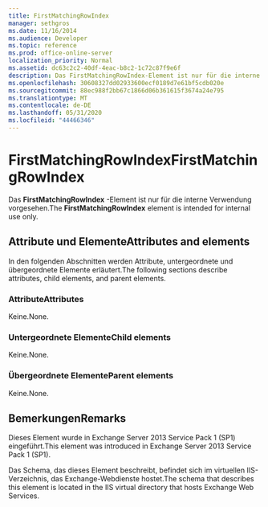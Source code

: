 ```yaml
---
title: FirstMatchingRowIndex
manager: sethgros
ms.date: 11/16/2014
ms.audience: Developer
ms.topic: reference
ms.prod: office-online-server
localization_priority: Normal
ms.assetid: dc63c2c2-40df-4eac-b8c2-1c72c87f9e6f
description: Das FirstMatchingRowIndex-Element ist nur für die interne Verwendung vorgesehen.
ms.openlocfilehash: 30608327dd02933600ecf0189d7e61bf5cdb020e
ms.sourcegitcommit: 88ec988f2bb67c1866d06b361615f3674a24e795
ms.translationtype: MT
ms.contentlocale: de-DE
ms.lasthandoff: 05/31/2020
ms.locfileid: "44466346"
---
```

# <a name="firstmatchingrowindex"></a><span data-ttu-id="293f8-103">FirstMatchingRowIndex</span><span class="sxs-lookup"><span data-stu-id="293f8-103">FirstMatchingRowIndex</span></span>

<span data-ttu-id="293f8-104">Das **FirstMatchingRowIndex** -Element ist nur für die interne Verwendung vorgesehen.</span><span class="sxs-lookup"><span data-stu-id="293f8-104">The **FirstMatchingRowIndex** element is intended for internal use only.</span></span> 

## <a name="attributes-and-elements"></a><span data-ttu-id="293f8-105">Attribute und Elemente</span><span class="sxs-lookup"><span data-stu-id="293f8-105">Attributes and elements</span></span>

<span data-ttu-id="293f8-106">In den folgenden Abschnitten werden Attribute, untergeordnete und übergeordnete Elemente erläutert.</span><span class="sxs-lookup"><span data-stu-id="293f8-106">The following sections describe attributes, child elements, and parent elements.</span></span>
  
### <a name="attributes"></a><span data-ttu-id="293f8-107">Attribute</span><span class="sxs-lookup"><span data-stu-id="293f8-107">Attributes</span></span>

<span data-ttu-id="293f8-108">Keine.</span><span class="sxs-lookup"><span data-stu-id="293f8-108">None.</span></span>
  
### <a name="child-elements"></a><span data-ttu-id="293f8-109">Untergeordnete Elemente</span><span class="sxs-lookup"><span data-stu-id="293f8-109">Child elements</span></span>

<span data-ttu-id="293f8-110">Keine.</span><span class="sxs-lookup"><span data-stu-id="293f8-110">None.</span></span>
  
### <a name="parent-elements"></a><span data-ttu-id="293f8-111">Übergeordnete Elemente</span><span class="sxs-lookup"><span data-stu-id="293f8-111">Parent elements</span></span>

<span data-ttu-id="293f8-112">Keine.</span><span class="sxs-lookup"><span data-stu-id="293f8-112">None.</span></span>
  
## <a name="remarks"></a><span data-ttu-id="293f8-113">Bemerkungen</span><span class="sxs-lookup"><span data-stu-id="293f8-113">Remarks</span></span>

<span data-ttu-id="293f8-114">Dieses Element wurde in Exchange Server 2013 Service Pack 1 (SP1) eingeführt.</span><span class="sxs-lookup"><span data-stu-id="293f8-114">This element was introduced in Exchange Server 2013 Service Pack 1 (SP1).</span></span>
  
<span data-ttu-id="293f8-115">Das Schema, das dieses Element beschreibt, befindet sich im virtuellen IIS-Verzeichnis, das Exchange-Webdienste hostet.</span><span class="sxs-lookup"><span data-stu-id="293f8-115">The schema that describes this element is located in the IIS virtual directory that hosts Exchange Web Services.</span></span>
  

